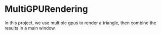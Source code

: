 # MultiGPURendering
In this project, we use multiple gpus to render a triangle, then combine the results in a main window.
